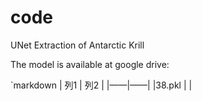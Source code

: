 # code
UNet Extraction of Antarctic Krill 

The model is available at google drive:

`markdown
| 列1    | 列2    |
|——|——|
|38.pkl |     |

